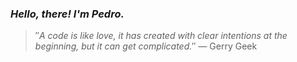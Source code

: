 ### *Hello, there! I'm Pedro.*
> ″*A code is like love, it has created with clear intentions at the beginning, but it can get complicated.*″
 — Gerry Geek
